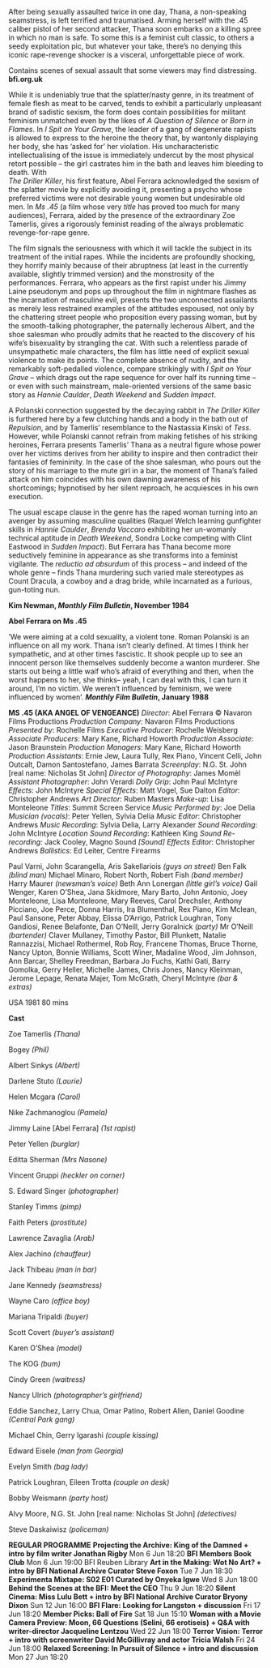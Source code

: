 
After being sexually assaulted twice in one day, Thana, a non-speaking seamstress, is left terrified and traumatised. Arming herself with the .45 caliber pistol of her second attacker, Thana soon embarks on a killing spree in which no man is safe. To some this is a feminist cult classic, to others a seedy exploitation pic, but whatever your take, there’s no denying this iconic rape-revenge shocker is a visceral, unforgettable piece of work.

Contains scenes of sexual assault that some viewers may find distressing.
**bfi.org.uk**

While it is undeniably true that the splatter/nasty genre, in its treatment of female flesh as meat to be carved, tends to exhibit a particularly unpleasant brand of sadistic sexism, the form does contain possibilities for militant feminism unmatched even by the likes of _A Question of Silence_ or _Born in Flames_. In _I Spit on Your Grave_, the leader of a gang of degenerate rapists is allowed to express to the heroine the theory that, by wantonly displaying her body, she has ‘asked for’ her violation. His uncharacteristic intellectualising of the issue is immediately undercut by the most physical retort possible – the girl castrates him in the bath and leaves him bleeding to death. With  
_The Driller Killer_, his first feature, Abel Ferrara acknowledged the sexism of the splatter movie by explicitly avoiding it, presenting a psycho whose preferred victims were not desirable young women but undesirable old men. In _Ms .45_ (a film whose very _title_ has proved too much for many audiences), Ferrara, aided by the presence of the extraordinary Zoe Tamerlis, gives a rigorously feminist reading of the always problematic revenge-for-rape genre.

The film signals the seriousness with which it will tackle the subject in its treatment of the initial rapes. While the incidents are profoundly shocking, they horrify mainly because of their abruptness (at least in the currently available, slightly trimmed version) and the monstrosity of the performances. Ferrara, who appears as the first rapist under his Jimmy Laine pseudonym and pops up throughout the film in nightmare flashes as the incarnation of masculine evil, presents the two unconnected assailants as merely less restrained examples of the attitudes espoused, not only by the chattering street people who proposition every passing woman, but by the smooth-talking photographer, the paternally lecherous Albert, and the shoe salesman who proudly admits that he reacted to the discovery of his wife’s bisexuality by strangling the cat. With such a relentless parade of unsympathetic male characters, the film has little need of explicit sexual violence to make its points. The complete absence of nudity, and the remarkably soft-pedalled violence, compare strikingly with _I Spit on Your Grave_ – which drags out the rape sequence for over half its running time – or even with such mainstream, male-oriented versions of the same basic story as _Hannie Caulder_, _Death Weekend_ and _Sudden Impact_.

A Polanski connection suggested by the decaying rabbit in _The Driller Killer_ is furthered here by a few clutching hands and a body in the bath out of _Repulsion_, and by Tamerlis’ resemblance to the Nastassia Kinski of _Tess_. However, while Polanski cannot refrain from making fetishes of his striking heroines, Ferrara presents Tamerlis’ Thana as a neutral figure whose power over her victims derives from her ability to inspire and then contradict their fantasies of femininity. In the case of the shoe salesman, who pours out the story of his marriage to the mute girl in a bar, the moment of Thana’s failed attack on him coincides with his own dawning awareness of his shortcomings; hypnotised by her silent reproach, he acquiesces in his own execution.

The usual escape clause in the genre has the raped woman turning into an avenger by assuming masculine qualities (Raquel Welch learning gunfighter skills in _Hannie Caulder_, _Brenda Vaccaro_ exhibiting her un-womanly technical aptitude in _Death Weekend_, Sondra Locke competing with Clint Eastwood in _Sudden Impact_). But Ferrara has Thana become more seductively feminine in appearance as she transforms into a feminist vigilante. The _reductio ad absurdum_ of this process – and indeed of the whole genre – finds Thana murdering such varied male stereotypes as Count Dracula, a cowboy and a drag bride, while incarnated as a furious, gun-toting nun.

**Kim Newman, _Monthly Film Bulletin_, November 1984**

**Abel Ferrara on Ms .45**

‘We were aiming at a cold sexuality, a violent tone. Roman Polanski is an influence on all my work. Thana isn’t clearly defined. At times I think her sympathetic, and at other times fascistic. It shook people up to see an innocent person like themselves suddenly become a wanton murderer. She starts out being a little waif who’s afraid of everything and then, when the worst happens to her, she thinks– yeah, I can deal with this, I can turn it around, I’m no victim. We weren’t influenced by feminism, we were influenced by women’.
**_Monthly Film Bulletin_, January 1988**

**MS .45 (AKA ANGEL OF VENGEANCE)**
_Director_: Abel Ferrara
© Navaron Films Productions
_Production Company:_ Navaron Films Productions
_Presented by_: Rochelle Films
_Executive Producer_: Rochelle Weisberg
_Associate Producers_: Mary Kane, Richard Howorth
_Production Associate_: Jason Braunstein
_Production Managers_: Mary Kane, Richard Howorth
_Production Assistants_: Ernie Jew, Laura Tully, Rex Piano, Vincent Celli, John Outcalt, Damon Santostefano, James Barrata
_Screenplay_: N.G. St. John [real name: Nicholas St John]
_Director of Photography_: James Momèl
_Assistant Photographer_: John Verardi
_Dolly Grip_: John Paul McIntyre
_Effects_: John McIntyre
_Special Effects_: Matt Vogel, Sue Dalton
_Editor_: Christopher Andrews
_Art Director_: Ruben Masters
_Make-up_: Lisa Monteleone
_Titles_: Summit Screen Service
_Music Performed by_: Joe Delia
_Musician (vocals)_: Peter Yellen, Sylvia Delia
_Music Editor_: Christopher Andrews
_Music Recording_: Sylvia Delia, Larry Alexander
_Sound Recording_: John McIntyre
_Location Sound Recording_: Kathleen King
_Sound Re-recording_: Jack Cooley, Magno Sound
_[Sound] Effects Editor_: Christopher Andrews
_Ballistics_: Ed Leiter, Centre Firearms

Paul Varni, John Scarangella, Aris Sakellariois _(guys on street)_
Ben Falk _(blind man)_
Michael Minaro, Robert North, Robert Fish _(band member)_
Harry Maurer _(newsman’s voice)_
Beth Ann Lonergan _(little girl’s voice)_
Gail Wenger, Karen O’Shea, Jana Skidmore, Mary Barto, John Antonio, Joey Monteleone, Lisa Monteleone, Mary Reeves, Carol Drechsler, Anthony Picciano, Joe Perce, Donna Harris, Ira Blumenthal, Rex Piano, Kim Mclean, Paul Sansone, Peter Abbay, Elissa D’Arrigo, Patrick Loughran, Tony Gandiosi, Renee Belafonte, Dan O’Neill, Jerry Goralnick _(party)_
Mr O’Neill _(bartender)_
Claver Mullaney, Timothy Pastor, Bill Plunkett, Natalie Rannazzisi, Michael Rothermel, Rob Roy, Francene Thomas, Bruce Thorne, Nancy Upton, Bonnie Williams, Scott Winer, Madaline Wood, Jim Johnson, Ann Barcar, Shelley Freedman, Barbara Jo Fuchs, Kathi Gati, Barry Gomolka, Gerry Heller, Michelle James, Chris Jones, Nancy Kleinman, Jerome Lepage, Renata Majer, Tom McGrath, Cheryl McIntyre _(bar & extras)_

USA 1981
80 mins

**Cast**

Zoe Tamerlis _(Thana)_

Bogey _(Phil)_

Albert Sinkys _(Albert)_

Darlene Stuto _(Laurie)_

Helen Mcgara _(Carol)_

Nike Zachmanoglou _(Pamela)_

Jimmy Laine [Abel Ferrara] _(1st rapist)_

Peter Yellen _(burglar)_

Editta Sherman _(Mrs Nasone)_

Vincent Gruppi _(heckler on corner)_

S. Edward Singer _(photographer)_

Stanley Timms _(pimp)_

Faith Peters _(prostitute)_

Lawrence Zavaglia _(Arab)_

Alex Jachino _(chauffeur)_

Jack Thibeau _(man in bar)_

Jane Kennedy _(seamstress)_

Wayne Caro _(office boy)_

Mariana Tripaldi _(buyer)_

Scott Covert _(buyer’s assistant)_

Karen O’Shea _(model)_

The KOG _(bum)_

Cindy Green _(waitress)_

Nancy Ulrich _(photographer’s girlfriend)_

Eddie Sanchez, Larry Chua, Omar Patino, Robert Allen, Daniel Goodine _(Central Park gang)_

Michael Chin, Gerry Igarashi _(couple kissing)_

Edward Eisele _(man from Georgia)_

Evelyn Smith _(bag lady)_

Patrick Loughran, Eileen Trotta _(couple on desk)_

Bobby Weismann _(party host)_

Alvy Moore, N.G. St. John [real name: Nicholas St John] _(detectives)_

Steve Daskaiwisz _(policeman)_

**REGULAR PROGRAMME**
**Projecting the Archive: King of the Damned + intro by film writer Jonathan Rigby**
Mon 6 Jun 18:20
**BFI Members Book Club**
Mon 6 Jun 19:00 BFI Reuben Library
**Art in the Making: Wot No Art? + intro by BFI National Archive Curator Steve Foxon**
Tue 7 Jun 18:30
**Experimenta Mixtape: S02 E01 Curated by Onyeka Igwe**
Wed 8 Jun 18:00
**Behind the Scenes at the BFI: Meet the CEO**
Thu 9 Jun 18:20
**Silent Cinema: Miss Lulu Bett + intro by BFI National Archive Curator Bryony Dixon**
Sun 12 Jun 16:00
**BFI Flare: Looking for Langston + discussion**
Fri 17 Jun 18:20
**Member Picks: Ball of Fire**
Sat 18 Jun 15:10
**Woman with a Movie Camera Preview: Moon, 66 Questions (Selini, 66 erotiseis)** **+ Q&A with writer-director Jacqueline Lentzou**
Wed 22 Jun 18:00
**Terror Vision: Terror + intro with screenwriter David McGillivray and actor Tricia Walsh**
Fri 24 Jun 18:00
**Relaxed Screening: In Pursuit of Silence + intro and discussion**
Mon 27 Jun 18:20
<!--stackedit_data:
eyJoaXN0b3J5IjpbMTMyOTAwNzc1N119
-->